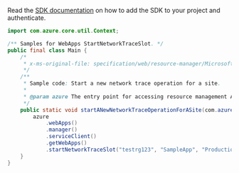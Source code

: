Read the [SDK documentation](https://github.com/Azure/azure-sdk-for-java/blob/azure-resourcemanager_2.13.0/sdk/resourcemanager/azure-resourcemanager/README.md) on how to add the SDK to your project and authenticate.

```java
import com.azure.core.util.Context;

/** Samples for WebApps StartNetworkTraceSlot. */
public final class Main {
    /*
     * x-ms-original-file: specification/web/resource-manager/Microsoft.Web/stable/2021-03-01/examples/StartWebSiteNetworkTraceOperation.json
     */
    /**
     * Sample code: Start a new network trace operation for a site.
     *
     * @param azure The entry point for accessing resource management APIs in Azure.
     */
    public static void startANewNetworkTraceOperationForASite(com.azure.resourcemanager.AzureResourceManager azure) {
        azure
            .webApps()
            .manager()
            .serviceClient()
            .getWebApps()
            .startNetworkTraceSlot("testrg123", "SampleApp", "Production", 60, null, null, Context.NONE);
    }
}
```
